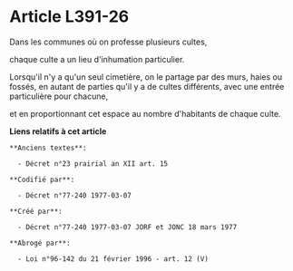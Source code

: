 # Article L391-26

Dans les communes où on professe plusieurs cultes,

chaque culte a un lieu d'inhumation particulier. 

Lorsqu'il n'y a qu'un seul cimetière, on le partage par des murs, haies ou fossés, en autant de parties qu'il y a de cultes
différents, avec une entrée particulière pour chacune,

et en proportionnant cet espace au nombre d'habitants de chaque culte.

**Liens relatifs à cet article**

	**Anciens textes**:

	  - Décret n°23 prairial an XII art. 15

	**Codifié par**:

	  - Décret n°77-240 1977-03-07

	**Créé par**:

	  - Décret n°77-240 1977-03-07 JORF et JONC 18 mars 1977

	**Abrogé par**:

	  - Loi n°96-142 du 21 février 1996 - art. 12 (V)

